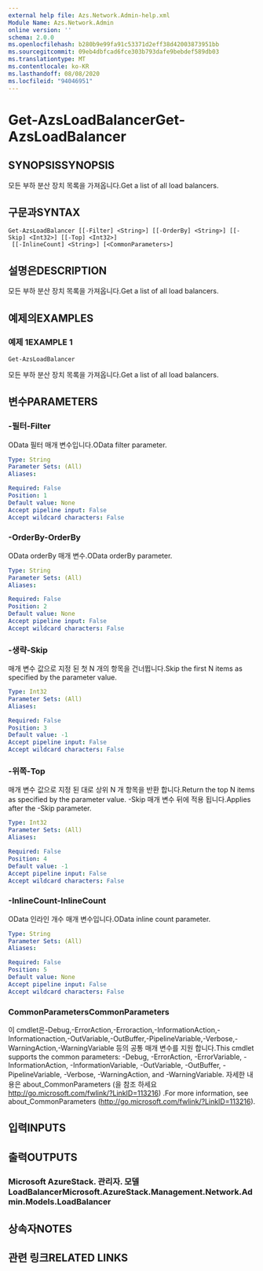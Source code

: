```yaml
---
external help file: Azs.Network.Admin-help.xml
Module Name: Azs.Network.Admin
online version: ''
schema: 2.0.0
ms.openlocfilehash: b280b9e99fa91c53371d2eff38d42003873951bb
ms.sourcegitcommit: 09eb4dbfcad6fce303b793dafe9bebdef589db03
ms.translationtype: MT
ms.contentlocale: ko-KR
ms.lasthandoff: 08/08/2020
ms.locfileid: "94046951"
---
```

# <span data-ttu-id="e7762-101">Get-AzsLoadBalancer</span><span class="sxs-lookup"><span data-stu-id="e7762-101">Get-AzsLoadBalancer</span></span>

## <span data-ttu-id="e7762-102">SYNOPSIS</span><span class="sxs-lookup"><span data-stu-id="e7762-102">SYNOPSIS</span></span>
<span data-ttu-id="e7762-103">모든 부하 분산 장치 목록을 가져옵니다.</span><span class="sxs-lookup"><span data-stu-id="e7762-103">Get a list of all load balancers.</span></span>

## <span data-ttu-id="e7762-104">구문과</span><span class="sxs-lookup"><span data-stu-id="e7762-104">SYNTAX</span></span>

```
Get-AzsLoadBalancer [[-Filter] <String>] [[-OrderBy] <String>] [[-Skip] <Int32>] [[-Top] <Int32>]
 [[-InlineCount] <String>] [<CommonParameters>]
```

## <span data-ttu-id="e7762-105">설명은</span><span class="sxs-lookup"><span data-stu-id="e7762-105">DESCRIPTION</span></span>
<span data-ttu-id="e7762-106">모든 부하 분산 장치 목록을 가져옵니다.</span><span class="sxs-lookup"><span data-stu-id="e7762-106">Get a list of all load balancers.</span></span>

## <span data-ttu-id="e7762-107">예제의</span><span class="sxs-lookup"><span data-stu-id="e7762-107">EXAMPLES</span></span>

### <span data-ttu-id="e7762-108">예제 1</span><span class="sxs-lookup"><span data-stu-id="e7762-108">EXAMPLE 1</span></span>
```
Get-AzsLoadBalancer
```

<span data-ttu-id="e7762-109">모든 부하 분산 장치 목록을 가져옵니다.</span><span class="sxs-lookup"><span data-stu-id="e7762-109">Get a list of all load balancers.</span></span>

## <span data-ttu-id="e7762-110">변수</span><span class="sxs-lookup"><span data-stu-id="e7762-110">PARAMETERS</span></span>

### <span data-ttu-id="e7762-111">-필터</span><span class="sxs-lookup"><span data-stu-id="e7762-111">-Filter</span></span>
<span data-ttu-id="e7762-112">OData 필터 매개 변수입니다.</span><span class="sxs-lookup"><span data-stu-id="e7762-112">OData filter parameter.</span></span>

```yaml
Type: String
Parameter Sets: (All)
Aliases:

Required: False
Position: 1
Default value: None
Accept pipeline input: False
Accept wildcard characters: False
```

### <span data-ttu-id="e7762-113">-OrderBy</span><span class="sxs-lookup"><span data-stu-id="e7762-113">-OrderBy</span></span>
<span data-ttu-id="e7762-114">OData orderBy 매개 변수.</span><span class="sxs-lookup"><span data-stu-id="e7762-114">OData orderBy parameter.</span></span>

```yaml
Type: String
Parameter Sets: (All)
Aliases:

Required: False
Position: 2
Default value: None
Accept pipeline input: False
Accept wildcard characters: False
```

### <span data-ttu-id="e7762-115">-생략</span><span class="sxs-lookup"><span data-stu-id="e7762-115">-Skip</span></span>
<span data-ttu-id="e7762-116">매개 변수 값으로 지정 된 첫 N 개의 항목을 건너뜁니다.</span><span class="sxs-lookup"><span data-stu-id="e7762-116">Skip the first N items as specified by the parameter value.</span></span>

```yaml
Type: Int32
Parameter Sets: (All)
Aliases:

Required: False
Position: 3
Default value: -1
Accept pipeline input: False
Accept wildcard characters: False
```

### <span data-ttu-id="e7762-117">-위쪽</span><span class="sxs-lookup"><span data-stu-id="e7762-117">-Top</span></span>
<span data-ttu-id="e7762-118">매개 변수 값으로 지정 된 대로 상위 N 개 항목을 반환 합니다.</span><span class="sxs-lookup"><span data-stu-id="e7762-118">Return the top N items as specified by the parameter value.</span></span>
<span data-ttu-id="e7762-119">-Skip 매개 변수 뒤에 적용 됩니다.</span><span class="sxs-lookup"><span data-stu-id="e7762-119">Applies after the -Skip parameter.</span></span>

```yaml
Type: Int32
Parameter Sets: (All)
Aliases:

Required: False
Position: 4
Default value: -1
Accept pipeline input: False
Accept wildcard characters: False
```

### <span data-ttu-id="e7762-120">-InlineCount</span><span class="sxs-lookup"><span data-stu-id="e7762-120">-InlineCount</span></span>
<span data-ttu-id="e7762-121">OData 인라인 개수 매개 변수입니다.</span><span class="sxs-lookup"><span data-stu-id="e7762-121">OData inline count parameter.</span></span>

```yaml
Type: String
Parameter Sets: (All)
Aliases:

Required: False
Position: 5
Default value: None
Accept pipeline input: False
Accept wildcard characters: False
```

### <span data-ttu-id="e7762-122">CommonParameters</span><span class="sxs-lookup"><span data-stu-id="e7762-122">CommonParameters</span></span>
<span data-ttu-id="e7762-123">이 cmdlet은-Debug,-ErrorAction,-Erroraction,-InformationAction,-Informationaction,-OutVariable,-OutBuffer,-PipelineVariable,-Verbose,-WarningAction,-WarningVariable 등의 공통 매개 변수를 지원 합니다.</span><span class="sxs-lookup"><span data-stu-id="e7762-123">This cmdlet supports the common parameters: -Debug, -ErrorAction, -ErrorVariable, -InformationAction, -InformationVariable, -OutVariable, -OutBuffer, -PipelineVariable, -Verbose, -WarningAction, and -WarningVariable.</span></span> <span data-ttu-id="e7762-124">자세한 내용은 about_CommonParameters (을 참조 하세요 http://go.microsoft.com/fwlink/?LinkID=113216) .</span><span class="sxs-lookup"><span data-stu-id="e7762-124">For more information, see about_CommonParameters (http://go.microsoft.com/fwlink/?LinkID=113216).</span></span>

## <span data-ttu-id="e7762-125">입력</span><span class="sxs-lookup"><span data-stu-id="e7762-125">INPUTS</span></span>

## <span data-ttu-id="e7762-126">출력</span><span class="sxs-lookup"><span data-stu-id="e7762-126">OUTPUTS</span></span>

### <span data-ttu-id="e7762-127">Microsoft AzureStack. 관리자. 모델 LoadBalancer</span><span class="sxs-lookup"><span data-stu-id="e7762-127">Microsoft.AzureStack.Management.Network.Admin.Models.LoadBalancer</span></span>

## <span data-ttu-id="e7762-128">상속자</span><span class="sxs-lookup"><span data-stu-id="e7762-128">NOTES</span></span>

## <span data-ttu-id="e7762-129">관련 링크</span><span class="sxs-lookup"><span data-stu-id="e7762-129">RELATED LINKS</span></span>
